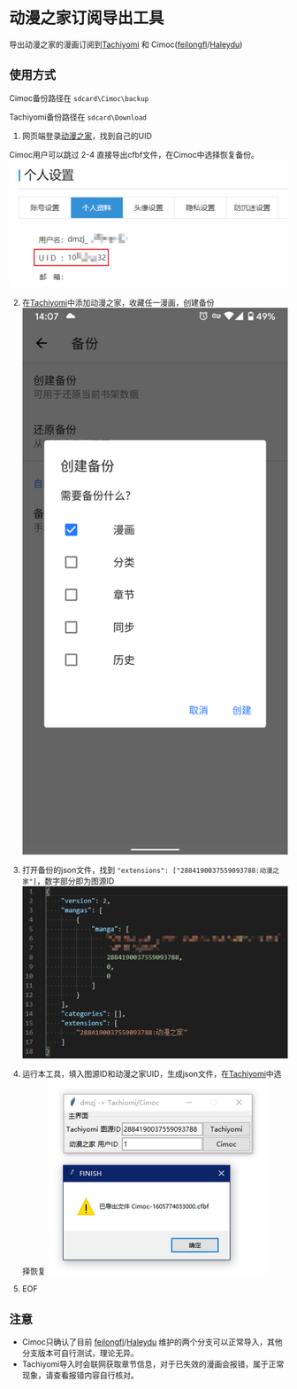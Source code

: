 # 动漫之家订阅导出工具

导出动漫之家的漫画订阅到[Tachiyomi](https://github.com/inorichi/tachiyomi) 和 Cimoc([feilongfl](https://github.com/feilongfl/Cimoc)/[Haleydu](https://github.com/Haleydu/Cimoc))

## 使用方式

Cimoc备份路径在 `sdcard\Cimoc\backup`

Tachiyomi备份路径在 `sdcard\Download`

1. 网页端登录[动漫之家](https://i.dmzj.com/my)，找到自己的UID

Cimoc用户可以跳过 2-4 直接导出cfbf文件，在Cimoc中选择恢复备份。
![](img/uid.png)

2. 在[Tachiyomi](https://github.com/inorichi/tachiyomi)中添加动漫之家，收藏任一漫画，创建备份
![](img/backup.png)

3. 打开备份的json文件，找到 `"extensions": ["2884190037559093788:动漫之家"]`，数字部分即为图源ID
![](img/json.png)

4. 运行本工具，填入图源ID和动漫之家UID，生成json文件，在[Tachiyomi](https://github.com/inorichi/tachiyomi)中选择恢复
![](img/example.png)

5. EOF

## 注意

- Cimoc只确认了目前 [feilongfl](https://github.com/feilongfl/Cimoc)/[Haleydu](https://github.com/Haleydu/Cimoc) 维护的两个分支可以正常导入，其他分支版本可自行测试，理论无异。
- Tachiyomi导入时会联网获取章节信息，对于已失效的漫画会报错，属于正常现象，请查看报错内容自行核对。